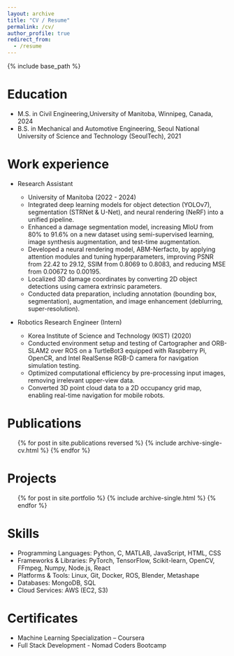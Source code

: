 ```yaml
---
layout: archive
title: "CV / Resume"
permalink: /cv/
author_profile: true
redirect_from:
  - /resume
---
```


{% include base_path %}

# Education

<!-- - Ph.D in Version Control Theory, GitHub University, 2018 (expected) -->

- M.S. in Civil Engineering,University of Manitoba, Winnipeg, Canada, 2024
- B.S. in Mechanical and Automotive Engineering, Seoul National University of Science and Technology (SeoulTech), 2021

# Work experience

- Research Assistant

  - University of Manitoba (2022 - 2024)
  - Integrated deep learning models for object detection (YOLOv7), segmentation (STRNet & U-Net), and neural rendering (NeRF) into a unified pipeline.
  - Enhanced a damage segmentation model, increasing MIoU from 80% to 91.6% on a new dataset using semi-supervised learning, image synthesis augmentation, and test-time augmentation.
  - Developed a neural rendering model, ABM-Nerfacto, by applying attention modules and tuning hyperparameters, improving PSNR from 22.42 to 29.12, SSIM from 0.8069 to 0.8083, and reducing MSE from 0.00672 to 0.00195.
  - Localized 3D damage coordinates by converting 2D object detections using camera extrinsic parameters.
  - Conducted data preparation, including annotation (bounding box, segmentation), augmentation, and image enhancement (deblurring, super-resolution).

- Robotics Research Engineer (Intern)
  - Korea Institute of Science and Technology (KIST) (2020)
  - Conducted environment setup and testing of Cartographer and ORB-SLAM2 over ROS on a TurtleBot3 equipped with Raspberry Pi, OpenCR, and Intel RealSense RGB-D camera for navigation simulation testing.
  - Optimized computational efficiency by pre-processing input images, removing irrelevant upper-view data.
  - Converted 3D point cloud data to a 2D occupancy grid map, enabling real-time navigation for mobile robots.

# Publications

  <ul>{% for post in site.publications reversed %}
    {% include archive-single-cv.html %}
  {% endfor %}</ul>

# Projects

<ul>{% for post in site.portfolio %}
  {% include archive-single.html %}
 {% endfor %}</ul>
 
# Skills

- Programming Languages: Python, C, MATLAB, JavaScript, HTML, CSS
- Frameworks & Libraries: PyTorch, TensorFlow, Scikit-learn, OpenCV, FFmpeg, Numpy, Node.js, React
- Platforms & Tools: Linux, Git, Docker, ROS, Blender, Metashape
- Databases: MongoDB, SQL
- Cloud Services: AWS (EC2, S3)

# Certificates

- Machine Learning Specialization – Coursera
- Full Stack Development - Nomad Coders Bootcamp

<!-- Talks

  <ul>{% for post in site.talks reversed %}
    {% include archive-single-talk-cv.html  %}
  {% endfor %}</ul> -->

<!-- Teaching

  <ul>{% for post in site.teaching reversed %}
    {% include archive-single-cv.html %}
  {% endfor %}</ul> -->

<!-- Service and leadership

- Currently signed in to 43 different slack teams -->
